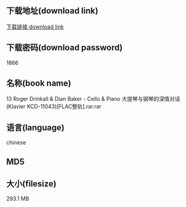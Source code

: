 ## 下载地址(download link)
[下载链接 download link](https://voluble-croquembouche-d321dc.netlify.app/?s=13+Roger+Drinkall+%26+Dian+Baker+-+Cello+%26+Piano+%E5%A4%A7%E6%8F%90%E7%90%B4%E4%B8%8E%E9%92%A2%E7%90%B4%E7%9A%84%E6%B7%B1%E6%83%85%E5%AF%B9%E8%AF%9D++%28Klavier++KCD-11043%29%5BFLAC%E6%95%B4%E8%BD%A8%5D.rar)

## 下载密码(download password)
1866

## 名称(book name)
13 Roger Drinkall & Dian Baker - Cello & Piano 大提琴与钢琴的深情对话  (Klavier  KCD-11043)[FLAC整轨].rar.rar

## 语言(language)
chinese

## MD5


## 大小(filesize)
293.1 MB
